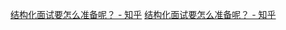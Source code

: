 [结构化面试要怎么准备呢？ - 知乎](https://zhuanlan.zhihu.com/p/568670607)
[结构化面试要怎么准备呢？ - 知乎](https://zhuanlan.zhihu.com/p/562104411)
